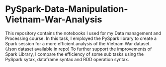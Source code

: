 # PySpark-Data-Manipulation-Vietnam-War-Analysis

This repository contains the notebooks I used for my Data management and Processing course. In this task, I employed the PySpark library to create a Spark session for a more efficient analysis of the Vietnam War dataset. (Json dataset available in repo)
To further support the improvements of Spark Library, I compare the efficiency of some sub tasks using the PySpark sytax, dataframe syntax and RDD operation syntax.
